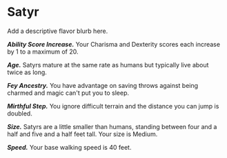 # Satyr

<note>
Add a descriptive flavor blurb here.
</note>

***Ability Score Increase.*** Your Charisma and Dexterity scores each increase by 1 to a maximum of 20.

***Age.*** Satyrs mature at the same rate as humans but typically live about twice as long.

***Fey Ancestry.*** You have advantage on saving throws against being charmed and magic can't put you to sleep.

***Mirthful Step.*** You ignore difficult terrain and the distance you can jump is doubled.

***Size.*** Satyrs are a little smaller than humans, standing between four and a half and five and a half feet tall. Your size is Medium.

***Speed.*** Your base walking speed is 40 feet.